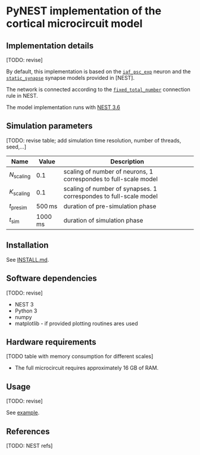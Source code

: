 # PyNEST implementation of the cortical microcircuit model 

## Implementation details

[TODO: revise]

By default, this implementation is based on the [`iaf_psc_exp`](https://nest-simulator.readthedocs.io/en/v3.6/models/iaf_psc_exp.html) neuron and the [`static_synapse`](https://nest-simulator.readthedocs.io/en/v3.6/models/static_synapse.html) synapse models provided in [NEST].

The network is connected according to the [`fixed_total_number`](https://nest-simulator.readthedocs.io/en/v3.6/synapses/connection_management.html#rule-fixed-total-number) connection rule in NEST.

The model implementation runs with [NEST 3.6](https://github.com/nest/nest-simulator.git)

## Simulation parameters

[TODO: revise table; add simulation time resolution, number of threads, seed,...]

| Name | Value | Description |
|--|--|--|
| $`N_{\mathrm{scaling}}`$ | $`0.1`$| scaling of number of neurons, 1 correspondes to full-scale model |
| $`K_{\mathrm{scaling}}`$ | $`0.1`$| scaling of number of synapses. 1 correspondes to full-scale model |
| $`t_{\mathrm{presim}}`$ | $`500\,\mathrm{ms}`$| duration of pre-simulation phase |
| $`t_{\mathrm{sim}}`$ | $`1000\,\mathrm{ms}`$| duration of simulation phase |

## Installation

See [INSTALL.md](INSTALL.md).

## Software dependencies

[TODO: revise]

* NEST 3
* Python 3
* numpy
* matplotlib - if provided plotting routines ares used

## Hardware requirements

[TODO table with memory consumption for different scales]

* The full microcircuit requires approximately 16 GB of RAM.

## Usage

[TODO: revise]

See [example](examples_run_microciruit.py).

## References

[TODO: NEST refs]

